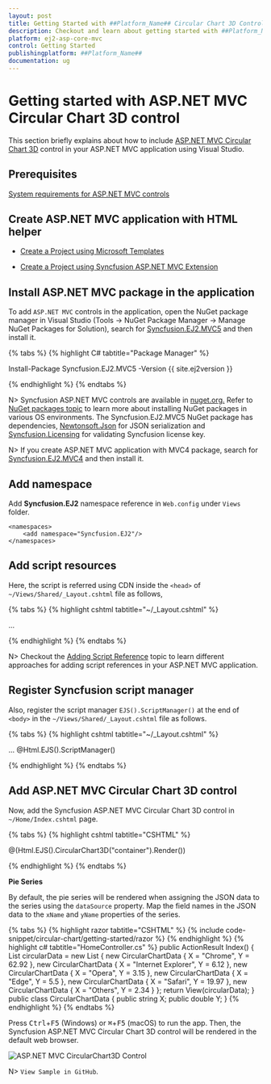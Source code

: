 ```yaml
---
layout: post
title: Getting Started with ##Platform_Name## Circular Chart 3D Control | Syncfusion
description: Checkout and learn about getting started with ##Platform_Name## Circular Chart 3D control of Syncfusion Essential JS 2 and more details.
platform: ej2-asp-core-mvc
control: Getting Started
publishingplatform: ##Platform_Name##
documentation: ug
---
```


# Getting started with ASP.NET MVC Circular Chart 3D control

This section briefly explains about how to include [ASP.NET MVC Circular Chart 3D](https://www.syncfusion.com/aspnet-mvc-ui-controls/charts) control in your ASP.NET MVC application using Visual Studio.

## Prerequisites

[System requirements for ASP.NET MVC controls](https://ej2.syncfusion.com/aspnetmvc/documentation/system-requirements)

## Create ASP.NET MVC application with HTML helper

* [Create a Project using Microsoft Templates](https://learn.microsoft.com/en-us/aspnet/mvc/overview/getting-started/introduction/getting-started#create-your-first-app)

* [Create a Project using Syncfusion ASP.NET MVC Extension](https://ej2.syncfusion.com/aspnetmvc/documentation/getting-started/project-template)

## Install ASP.NET MVC package in the application

To add `ASP.NET MVC` controls in the application, open the NuGet package manager in Visual Studio (Tools → NuGet Package Manager → Manage NuGet Packages for Solution), search for [Syncfusion.EJ2.MVC5](https://www.nuget.org/packages/Syncfusion.EJ2.MVC5) and then install it.

{% tabs %}
{% highlight C# tabtitle="Package Manager" %}

Install-Package Syncfusion.EJ2.MVC5 -Version {{ site.ej2version }}

{% endhighlight %}
{% endtabs %}

N> Syncfusion ASP.NET MVC controls are available in [nuget.org.](https://www.nuget.org/packages?q=syncfusion.EJ2) Refer to [NuGet packages topic](https://ej2.syncfusion.com/aspnetmvc/documentation/nuget-packages) to learn more about installing NuGet packages in various OS environments. The Syncfusion.EJ2.MVC5 NuGet package has dependencies, [Newtonsoft.Json](https://www.nuget.org/packages/Newtonsoft.Json/) for JSON serialization and [Syncfusion.Licensing](https://www.nuget.org/packages/Syncfusion.Licensing/) for validating Syncfusion license key.

N> If you create ASP.NET MVC application with MVC4 package, search for [Syncfusion.EJ2.MVC4](https://www.nuget.org/packages/Syncfusion.EJ2.MVC4) and then install it.

## Add namespace

Add **Syncfusion.EJ2** namespace reference in `Web.config` under `Views` folder.

```
<namespaces>
    <add namespace="Syncfusion.EJ2"/>
</namespaces>
```

## Add script resources

Here, the script is referred using CDN inside the `<head>` of `~/Views/Shared/_Layout.cshtml` file as follows,

{% tabs %}
{% highlight cshtml tabtitle="~/_Layout.cshtml" %}

<head>
    ...
    <!-- Syncfusion ASP.NET MVC controls scripts -->
    <script src="https://cdn.syncfusion.com/ej2/{{ site.ej2version }}/dist/ej2.min.js"></script>
</head>

{% endhighlight %}
{% endtabs %}

N> Checkout the [Adding Script Reference](https://ej2.syncfusion.com/aspnetmvc/documentation/common/adding-script-references) topic to learn different approaches for adding script references in your ASP.NET MVC application.

## Register Syncfusion script manager

Also, register the script manager `EJS().ScriptManager()` at the end of `<body>` in the `~/Views/Shared/_Layout.cshtml` file as follows.

{% tabs %}
{% highlight cshtml tabtitle="~/_Layout.cshtml" %}

<body>
...
    <!-- Syncfusion ASP.NET MVC Script Manager -->
    @Html.EJS().ScriptManager()
</body>

{% endhighlight %}
{% endtabs %}

## Add ASP.NET MVC Circular Chart 3D control

Now, add the Syncfusion ASP.NET MVC Circular Chart 3D control in `~/Home/Index.cshtml` page.

{% tabs %}
{% highlight cshtml tabtitle="CSHTML" %}

@(Html.EJS().CircularChart3D("container").Render())

{% endhighlight %}
{% endtabs %}

**Pie Series**

By default, the pie series will be rendered when assigning the JSON data to the series using the `dataSource` property. Map the field names in the JSON data to the `xName` and `yName` properties of the series.

{% tabs %}
{% highlight razor tabtitle="CSHTML" %}
{% include code-snippet/circular-chart/getting-started/razor %}
{% endhighlight %}
{% highlight c# tabtitle="HomeController.cs" %}
public ActionResult Index()
{
    List<CircularChartData> circularData = new List<CircularChartData>
    {
        new CircularChartData { X = "Chrome", Y = 62.92 },
        new CircularChartData { X = "Internet Explorer", Y = 6.12 },
        new CircularChartData { X = "Opera", Y = 3.15 },
        new CircularChartData { X = "Edge", Y = 5.5 },
        new CircularChartData { X = "Safari", Y = 19.97 },
        new CircularChartData { X = "Others", Y = 2.34 }
    };
    return View(circularData);
}
public class CircularChartData
{
    public string X;
    public double Y;
}
{% endhighlight %}
{% endtabs %}

Press <kbd>Ctrl</kbd>+<kbd>F5</kbd> (Windows) or <kbd>⌘</kbd>+<kbd>F5</kbd> (macOS) to run the app. Then, the Syncfusion ASP.NET MVC Circular Chart 3D control will be rendered in the default web browser.

![ASP.NET MVC CircularChart3D Control](images/accumulationchart.png)

N> `View Sample in GitHub`.